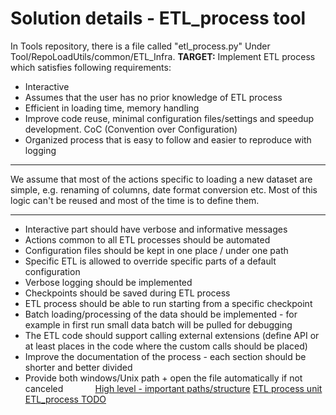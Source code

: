 # Solution details - ETL_process tool
In Tools repository, there is a file called "etl_process.py" Under Tool/RepoLoadUtils/common/ETL_Infra.
****TARGET:****
Implement ETL process which satisfies following requirements:

- Interactive
- Assumes that the user has no prior knowledge of ETL process
- Efficient in loading time, memory handling
- Improve code reuse, minimal configuration files/settings and speedup development. CoC (Convention over Configuration)
- Organized process that is easy to follow and easier to reproduce with logging
****
We assume that most of the actions specific to loading a new dataset are simple,
e.g. renaming of columns, date format conversion etc. Most of this logic can't be reused and most of the time is to define them.
****

- Interactive part should have verbose and informative messages
- Actions common to all ETL processes should be automated
- Configuration files should be kept in one place / under one path
- Specific ETL is allowed to override specific parts of a default configuration
- Verbose logging should be implemented
- Checkpoints should be saved during ETL process
- ETL process should be able to run starting from a specific checkpoint
- Batch loading/processing of the data should be implemented - for example in first run small data batch will be pulled for debugging
- The ETL code should support calling external extensions (define API or at least places in the code where the custom calls should be placed)
- Improve the documentation of the process - each section should be shorter and better divided
- Provide both windows/Unix path + open the file automatically if not canceled            
[High level - important paths/structure](High%20level%20-%20important%20paths)
[ETL process unit](../Solution%20details%20-%20ETL_process%20tool/ETL%20Tutorial/ETL%20Processing%20Code%20Unit%20Tutorial)
[ETL_process TODO](ETL_process%20TODO.md)
 
